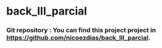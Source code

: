 # back_III_parcial

### Git repository : You can find this project project in https://github.com/nicoezdias/back_III_parcial.

